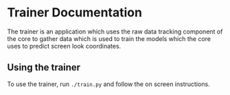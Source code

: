 # Trainer Documentation

The trainer is an application which uses the raw data tracking component of the
core to gather data which is used to train the models which the core uses to
predict screen look coordinates.

## Using the trainer

To use the trainer, run `./train.py` and follow the on screen instructions.
